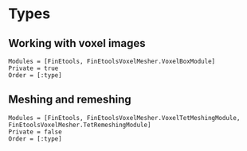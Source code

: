 # Types

## Working with voxel images

```@autodocs
Modules = [FinEtools, FinEtoolsVoxelMesher.VoxelBoxModule]
Private = true
Order = [:type]
```

## Meshing and remeshing

```@autodocs
Modules = [FinEtools, FinEtoolsVoxelMesher.VoxelTetMeshingModule, FinEtoolsVoxelMesher.TetRemeshingModule]
Private = false
Order = [:type]
```
